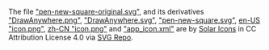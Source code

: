 The file ["pen-new-square-original.svg"](pen-new-square-original.svg), and its derivatives ["DrawAnywhere.png"](DrawAnywhere.png), ["DrawAnywhere.svg"](DrawAnywhere.svg), ["pen-new-square.svg"](pen-new-square.svg), [en-US "icon.png"](../metadata/en-US/images/icon.png), [zh-CN "icon.png"](../metadata/zh-CN/images/icon.png) and ["app\_icon.xml"](../app/src/main/res/drawable/app_icon.xml) are by [Solar Icons](https://www.figma.com/community/file/1166831539721848736?ref=svgrepo.com) in CC Attribution License 4.0 via [SVG Repo](https://www.svgrepo.com/).
